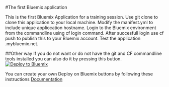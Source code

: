 #The first Bluemix application

This is the first Bluemix Application for a training session.
Use git clone to clone this application to your local machine.
Modify the manifest.yml to include unique appliocation hostname.
Login to the Bluemix environment from the commandline using cf login command.
After succesfull login use cf push to publish this to your Bluemix account.
Test the application <your hostname>.mybluemix.net.

##Other way
If you do not want or do not have the git and CF commandline tools installed you can also do it by pressing this button.
[![Deploy to Bluemix](https://bluemix.net/deploy/button.png)](https://bluemix.net/deploy?repository=https://github.com/KKaski/bluemix-fishing-game.git#[required])


You can create your own Deploy on Bluemix buttons by following these instructions
<a href="https://console.ng.bluemix.net/docs/develop/deploy_button.html">Documentation</a>
